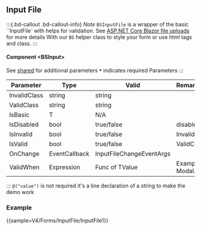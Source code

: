 ﻿## Input File
:::{.bd-callout .bd-callout-info}
*Note* `BSInputFile` is a wrapper of the basic ``InputFile` with helps for validation. See [ASP.NET Core Blazor file uploads](https://docs.microsoft.com/en-us/aspnet/core/blazor/file-uploads?view=aspnetcore-6.0&pivots=server) for more details
With our <code>BS</code> helper class to style your form or use html tags and class.
:::
#### Component \<BSInput\>
See [shared](forms/shared) for additional parameters
**`*`** indicates required Parameters
:::


| Parameter    | Type          | Valid                    | Remarks/Output                    | 
|--------------|---------------|--------------------------|-----------------------------------|
| InvalidClass | string        | string                   |                                   | {.table-striped .p-2}
| ValidClass   | string        | string                   |                                   |
| IsBasic      | T             | N/A                      |                                   |
| IsDisabled   | bool          | true/false               | disabled                          |
| IsInvalid    | bool          | true/false               | InvalidClass                      |
| IsValid      | bool          | true/false               | ValidClass                        |
| OnChange     | EventCallback | InputFileChangeEventArgs |
| ValidWhen    | Expression    | Func of TValue           | Example @(() => Modal.HasFile)    |
:::
`@("value")` is not required it's a line declaration of a string to make the demo work

### Example

{{sample=V4/Forms/InputFile/InputFile1}}
